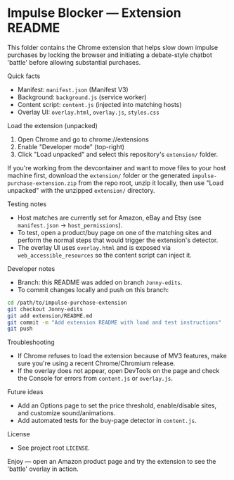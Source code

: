 # Impulse Blocker — Extension README

This folder contains the Chrome extension that helps slow down impulse purchases by locking the browser and initiating a debate-style chatbot 'battle' before allowing substantial purchases.

Quick facts
- Manifest: `manifest.json` (Manifest V3)
- Background: `background.js` (service worker)
- Content script: `content.js` (injected into matching hosts)
- Overlay UI: `overlay.html`, `overlay.js`, `styles.css`

Load the extension (unpacked)

1. Open Chrome and go to chrome://extensions
2. Enable "Developer mode" (top-right)
3. Click "Load unpacked" and select this repository's `extension/` folder.

If you're working from the devcontainer and want to move files to your host machine first, download the `extension/` folder or the generated `impulse-purchase-extension.zip` from the repo root, unzip it locally, then use "Load unpacked" with the unzipped `extension/` directory.

Testing notes
- Host matches are currently set for Amazon, eBay and Etsy (see `manifest.json` -> `host_permissions`).
- To test, open a product/buy page on one of the matching sites and perform the normal steps that would trigger the extension's detector.
- The overlay UI uses `overlay.html` and is exposed via `web_accessible_resources` so the content script can inject it.

Developer notes
- Branch: this README was added on branch `Jonny-edits`.
- To commit changes locally and push on this branch:

```bash
cd /path/to/impulse-purchase-extension
git checkout Jonny-edits
git add extension/README.md
git commit -m "Add extension README with load and test instructions"
git push
```

Troubleshooting
- If Chrome refuses to load the extension because of MV3 features, make sure you're using a recent Chrome/Chromium release.
- If the overlay does not appear, open DevTools on the page and check the Console for errors from `content.js` or `overlay.js`.

Future ideas
- Add an Options page to set the price threshold, enable/disable sites, and customize sound/animations.
- Add automated tests for the buy-page detector in `content.js`.

License
- See project root `LICENSE`.

Enjoy — open an Amazon product page and try the extension to see the 'battle' overlay in action.
